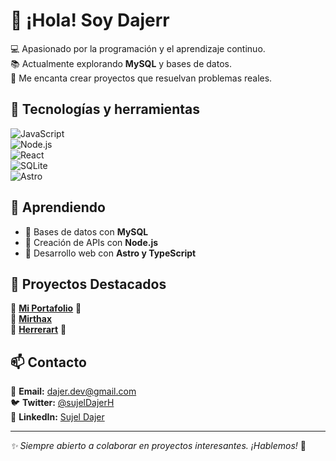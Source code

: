 # 👋 ¡Hola! Soy Dajerr

💻 Apasionado por la programación y el aprendizaje continuo.  
📚 Actualmente explorando **MySQL** y bases de datos.  
🚀 Me encanta crear proyectos que resuelvan problemas reales.  

## 🚀 Tecnologías y herramientas  
![JavaScript](https://img.shields.io/badge/JavaScript-F7DF1E?style=flat&logo=javascript&logoColor=black)  
![Node.js](https://img.shields.io/badge/Node.js-339933?style=flat&logo=node.js&logoColor=white)  
![React](https://img.shields.io/badge/React-61DAFB?style=flat&logo=react&logoColor=black)  
![SQLite](https://img.shields.io/badge/SQLite-003B57?style=flat&logo=sqlite&logoColor=white)  
![Astro](https://img.shields.io/badge/Astro-FF5D01?style=flat&logo=astro&logoColor=white)  

## 🌱 Aprendiendo  
- 📌 Bases de datos con **MySQL**  
- 📌 Creación de APIs con **Node.js**  
- 📌 Desarrollo web con **Astro y TypeScript**  

## 📌 Proyectos Destacados  
🔹 **[Mi Portafolio](https://porf-dajer.vercel.app/)** 👀  
🔹 **[Mirthax](https://mirthax.vercel.app/)**  
🔹 **[Herrerart](https://herrerart.vercel.app/)** 🎨  

## 📫 Contacto  
📧 **Email:** [dajer.dev@gmail.com](mailto:dajer.dev@gmail.com)  
🐦 **Twitter:** [@sujelDajerH](https://x.com/sujelDajerH)  
🔗 **LinkedIn:** [Sujel Dajer](https://www.linkedin.com/in/sujel-dajer-8360a8245/)  

---

_✨ Siempre abierto a colaborar en proyectos interesantes. ¡Hablemos!_ 🚀

